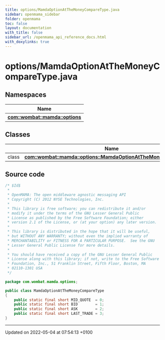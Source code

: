 ```yaml
---
title: options/MamdaOptionAtTheMoneyCompareType.java
sidebar: openmama_sidebar
folder: openmama
toc: false
layout: documentation
with_title: false
sidebar_url: /openmama_api_reference_docs.html
with_doxylinks: true
---
```


# options/MamdaOptionAtTheMoneyCompareType.java



## Namespaces

| Name           |
| -------------- |
| **[com::wombat::mamda::options](namespacecom_1_1wombat_1_1mamda_1_1options.html)**  |

## Classes

|                | Name           |
| -------------- | -------------- |
| class | **[com::wombat::mamda::options::MamdaOptionAtTheMoneyCompareType](classcom_1_1wombat_1_1mamda_1_1options_1_1MamdaOptionAtTheMoneyCompareType.html)**  |




## Source code

```java
/* $Id$
 *
 * OpenMAMA: The open middleware agnostic messaging API
 * Copyright (C) 2012 NYSE Technologies, Inc.
 *
 * This library is free software; you can redistribute it and/or
 * modify it under the terms of the GNU Lesser General Public
 * License as published by the Free Software Foundation; either
 * version 2.1 of the License, or (at your option) any later version.
 *
 * This library is distributed in the hope that it will be useful,
 * but WITHOUT ANY WARRANTY; without even the implied warranty of
 * MERCHANTABILITY or FITNESS FOR A PARTICULAR PURPOSE.  See the GNU
 * Lesser General Public License for more details.
 *
 * You should have received a copy of the GNU Lesser General Public
 * License along with this library; if not, write to the Free Software
 * Foundation, Inc., 51 Franklin Street, Fifth Floor, Boston, MA
 * 02110-1301 USA
 */

package com.wombat.mamda.options;

public class MamdaOptionAtTheMoneyCompareType
{
    public static final short MID_QUOTE  = 0;
    public static final short BID        = 1;
    public static final short ASK        = 2;
    public static final short LAST_TRADE = 3;
}
```


-------------------------------

Updated on 2022-05-04 at 07:54:13 +0100
